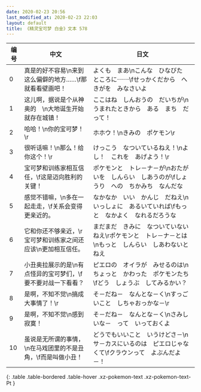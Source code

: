 ```yaml
---
date: 2020-02-23 20:56
last_modified_at: 2020-02-23 22:03
layout: default
title: 《精灵宝可梦 白金》文本 578
---
```

| 编号 | 中文 | 日文 |
| ---- | ---- | ---- |
| 0 | 真是的好不容易\n来到这么偏僻的地方……\f那就看看壁画吧！ | よくも　まあ\nこんな　ひなびた　ところに⋯⋯\fせっかくだから　へきがを　みなさいよ |
| 1 | 这儿啊，据说是个从神奥的　\n大地诞生开始就存在城镇！ | ここはね　しんおうの　だいちが\nうまれたときから　ある　まち　だって！ |
| 2 | 哈哈！\n你的宝可梦！\r | ホホウ！\nきみの　ポケモン\r |
| 3 | 很听话嘛！\n那么！给你这个！\r | けっこう　なついているねえ！\nよし！　これを　あげよう！\r |
| 4 | 宝可梦和训练家相互信任，\f这是迈向胜利的关键！ | ポケモンと　トレ－ナ－が\nおたがいを　しんらい　しあうのが\fしょうり　への　ちかみち　なんだな |
| 5 | 感觉不错嘛，\n多在一起走走，\f关系会变得更亲近的。 | なかなか　いい　かんじ　だねえ\nいっしょに　あるいていれば\fもっと　なかよく　なれるだろうな |
| 6 | 它和你还不够亲近，\r宝可梦和训练家之间还应该\n更加相互信任。 | まだまだ　きみに　なついていないねえ\rポケモンと　トレ－ナ－とは\nもっと　しんらい　しあわないとねえ |
| 7 | 小丑奥拉展示的是\n有点怪异的宝可梦们，\f要不要对战一下看看？ | ピエロの　オイラが　みせるのは\nちょっと　かわった　ポケモンたち\fどう　しょうぶ　してみるかい？ |
| 8 | 是啊，不知不觉\n搞成大事情了！\r | そ－だね－　なんとな－く\nすっごいこと　しちゃおっかな－\r |
| 9 | 是啊，不知不觉\n感到寂寞！ | そ－だね－　なんとな－く\nさみしいな－　って　いっておくよ |
| 10 | 虽说是无所谓的事情，\n在马戏团里的不是丑角，\f而是叫做小丑！ | どうでもいいこと　いうけどさ－\nサ－カスにいるのは　ピエロじゃなくて\fクラウンって　よぶんだよ－！ |
{: .table .table-bordered .table-hover .xz-pokemon-text .xz-pokemon-text-Pt }